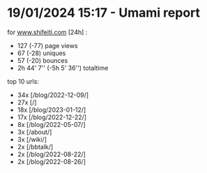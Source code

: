 # 19/01/2024 15:17 - Umami report
for www.shifeiti.com [24h] :

 - 127 (-77) page views
 - 67 (-28) uniques
 - 57 (-20) bounces
 - 2h 44' 7'' (-5h 5' 36'') totaltime


top 10 urls:
 - 34x [/blog/2022-12-09/]
 - 27x [/]
 - 18x [/blog/2023-01-12/]
 - 17x [/blog/2022-12-22/]
 - 8x [/blog/2022-05-07/]
 - 3x [/about/]
 - 3x [/wiki/]
 - 2x [/bbtalk/]
 - 2x [/blog/2022-08-22/]
 - 2x [/blog/2022-08-26/]


